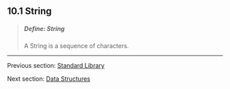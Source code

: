 ## 10.1 String

> ##### Define: String
>
> A String is a sequence of characters.

---

Previous section: [Standard Library](std.md)

Next section: [Data Structures](std-ds.md)